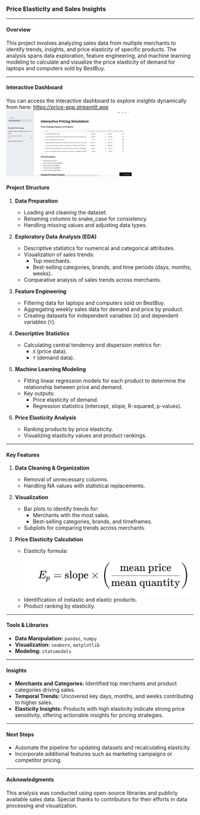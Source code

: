 ### **Price Elasticity and Sales Insights**

---

#### **Overview**

This project involves analyzing sales data from multiple merchants to identify trends, insights, and price elasticity of specific products. The analysis spans data exploration, feature engineering, and machine learning modeling to calculate and visualize the price elasticity of demand for laptops and computers sold by BestBuy.

---

#### **Interactive Dashboard**

You can access the interactive dashboard to explore insights dynamically from here: https://price-app.streamlit.app
![dashboard](images/dashboard.gif)

#### **Project Structure**

1. **Data Preparation**
   - Loading and cleaning the dataset.
   - Renaming columns to snake_case for consistency.
   - Handling missing values and adjusting data types.

2. **Exploratory Data Analysis (EDA)**
   - Descriptive statistics for numerical and categorical attributes.
   - Visualization of sales trends:
     - Top merchants.
     - Best-selling categories, brands, and time periods (days, months, weeks).
   - Comparative analysis of sales trends across merchants.

3. **Feature Engineering**
   - Filtering data for laptops and computers sold on BestBuy.
   - Aggregating weekly sales data for demand and price by product.
   - Creating datasets for independent variables (`X`) and dependent variables (`Y`).

4. **Descriptive Statistics**
   - Calculating central tendency and dispersion metrics for:
     - `X` (price data).
     - `Y` (demand data).

5. **Machine Learning Modeling**
   - Fitting linear regression models for each product to determine the relationship between price and demand.
   - Key outputs:
     - Price elasticity of demand.
     - Regression statistics (intercept, slope, R-squared, p-values).

6. **Price Elasticity Analysis**
   - Ranking products by price elasticity.
   - Visualizing elasticity values and product rankings.

---

#### **Key Features**

1. **Data Cleaning & Organization**
   - Removal of unnecessary columns.
   - Handling NA values with statistical replacements.

2. **Visualization**
   - Bar plots to identify trends for:
     - Merchants with the most sales.
     - Best-selling categories, brands, and timeframes.
   - Subplots for comparing trends across merchants.

3. **Price Elasticity Calculation**
   - Elasticity formula: ![elasticity](images/elasticity.png)
   - Identification of inelastic and elastic products.
   - Product ranking by elasticity.

---

#### **Tools & Libraries**

- **Data Manipulation:** `pandas`, `numpy`
- **Visualization:** `seaborn`, `matplotlib`
- **Modeling:** `statsmodels`

---

#### **Insights**

- **Merchants and Categories:** Identified top merchants and product categories driving sales.
- **Temporal Trends:** Uncovered key days, months, and weeks contributing to higher sales.
- **Elasticity Insights:** Products with high elasticity indicate strong price sensitivity, offering actionable insights for pricing strategies.

---

#### **Next Steps**

- Automate the pipeline for updating datasets and recalculating elasticity.
- Incorporate additional features such as marketing campaigns or competitor pricing. 

---

#### **Acknowledgments**

This analysis was conducted using open-source libraries and publicly available sales data. Special thanks to contributors for their efforts in data processing and visualization.
